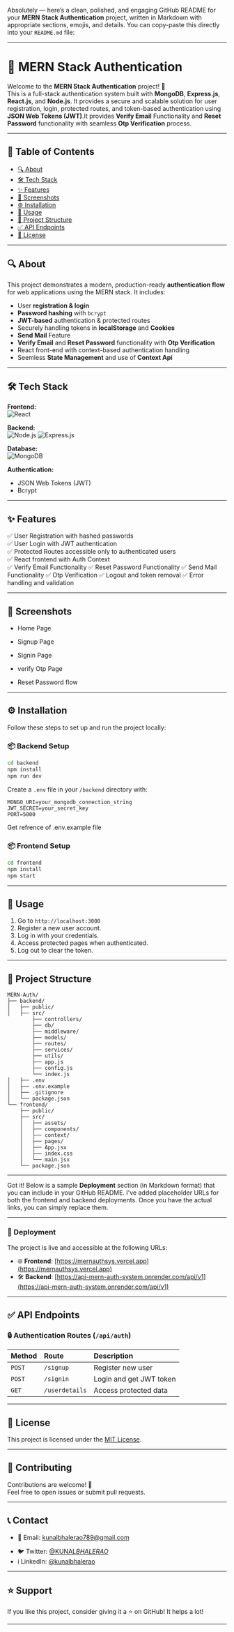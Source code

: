 Absolutely — here’s a clean, polished, and engaging GitHub README for your **MERN Stack Authentication** project, written in Markdown with appropriate sections, emojis, and details. You can copy-paste this directly into your `README.md` file:

---

# 🔐 MERN Stack Authentication

Welcome to the **MERN Stack Authentication** project! 🚀  
This is a full-stack authentication system built with **MongoDB**, **Express.js**, **React.js**, and **Node.js**. It provides a secure and scalable solution for user registration, login, protected routes, and token-based authentication using **JSON Web Tokens (JWT)**.It provides **Verify Email** Functionality and **Reset Password** functionality with seamless **Otp Verification** process.

---

## 📖 Table of Contents

- [🔍 About](#-about)
- [🛠️ Tech Stack](#️-tech-stack)
- [✨ Features](#-features)
- [📸 Screenshots](#-screenshots)
- [⚙️ Installation](#️-installation)
- [📌 Usage](#-usage)
- [📂 Project Structure](#-project-structure)
- [✅ API Endpoints](#-api-endpoints)
- [📄 License](#-license)

---

## 🔍 About

This project demonstrates a modern, production-ready **authentication flow** for web applications using the MERN stack. It includes:

- User **registration & login**
- **Password hashing** with `bcrypt`
- **JWT-based** authentication & protected routes
- Securely handling tokens in **localStorage** and **Cookies**
- **Send Mail** Feature
- **Verify Email** and **Reset Password** functionality with **Otp Verification**
- React front-end with context-based authentication handling
- Seemless **State Management** and use of **Context Api**

---

## 🛠️ Tech Stack

**Frontend:**  
![React](https://img.shields.io/badge/-React-61DAFB?style=for-the-badge&logo=react&logoColor=white)

**Backend:**  
![Node.js](https://img.shields.io/badge/-Node.js-339933?style=for-the-badge&logo=nodedotjs&logoColor=white)
![Express.js](https://img.shields.io/badge/-Express.js-000000?style=for-the-badge&logo=express&logoColor=white)

**Database:**  
![MongoDB](https://img.shields.io/badge/-MongoDB-47A248?style=for-the-badge&logo=mongodb&logoColor=white)

**Authentication:**

- JSON Web Tokens (JWT)
- Bcrypt

---

## ✨ Features

✅ User Registration with hashed passwords  
✅ User Login with JWT authentication  
✅ Protected Routes accessible only to authenticated users  
✅ React frontend with Auth Context  
✅ Verify Email Functionality
✅ Reset Password Functionality
✅ Send Mail Functionality
✅ Otp Verification
✅ Logout and token removal
✅ Error handling and validation

---

## 📸 Screenshots

- Home Page

- Signup Page

- Signin Page

- verify Otp Page

- Reset Password flow

---

## ⚙️ Installation

Follow these steps to set up and run the project locally:

### 📦 Backend Setup

```bash
cd backend
npm install
npm run dev
```

Create a `.env` file in your `/backend` directory with:

```
MONGO_URI=your_mongodb_connection_string
JWT_SECRET=your_secret_key
PORT=5000
```

Get refrence of .env.example file

### 📦 Frontend Setup

```bash
cd frontend
npm install
npm start
```

---

## 📌 Usage

1. Go to `http://localhost:3000`
2. Register a new user account.
3. Log in with your credentials.
4. Access protected pages when authenticated.
5. Log out to clear the token.

---

## 📂 Project Structure

```
MERN-Auth/
├── backend/
│   ├── public/
│   ├── src/
        ├── controllers/
        ├── db/
        ├── middleware/
        ├── models/
        ├── routes/
        ├── services/
        ├── utils/
        ├── app.js
        ├── config.js
        └── index.js
│   ├── .env
│   ├── .env.example
│   ├── .gitignore
│   └── package.json
└── frontend/
    ├── public/
    ├── src/
    │   ├── assets/
    │   ├── components/
    │   ├── context/
    │   ├── pages/
    │   ├── App.jsx
    │   ├── index.css
    │   └── main.jsx
    └── package.json
```

---

Got it! Below is a sample **Deployment** section (in Markdown format) that you can include in your GitHub README. I've added placeholder URLs for both the frontend and backend deployments. Once you have the actual links, you can simply replace them.

---

### 🚀 Deployment

The project is live and accessible at the following URLs:

- 🌐 **Frontend**: [https://mernauthsys.vercel.app](https://mernauthsys.vercel.app)
- 🛠️ **Backend**: [https://api-mern-auth-system.onrender.com/api/v1](https://api-mern-auth-system.onrender.com/api/v1)

---

## ✅ API Endpoints

### 🔒 Authentication Routes (`/api/auth`)

| Method | Route          | Description             |
| :----- | :------------- | :---------------------- |
| `POST` | `/signup`      | Register new user       |
| `POST` | `/signin`      | Login and get JWT token |
| `GET`  | `/userdetails` | Access protected data   |

---

## 📄 License

This project is licensed under the [MIT License](LICENSE).

---

## 🙌 Contributing

Contributions are welcome! 🎉  
Feel free to open issues or submit pull requests.

---

## 📞 Contact

- 📧 Email: kunalbhalerao789@gmail.com
<!-- - 🌐 Portfolio: [yourportfolio.com](https://yourportfolio.com) -->
- 🐦 Twitter: [@KUNAL*BHALERAO*](https://x.com/KUNAL_BHALERAO_)
- i LinkedIn: [@kunalbhalerao](https://www.linkedin.com/in/kunalbhalerao/)

---

## ⭐️ Support

If you like this project, consider giving it a ⭐️ on GitHub! It helps a lot!

---
